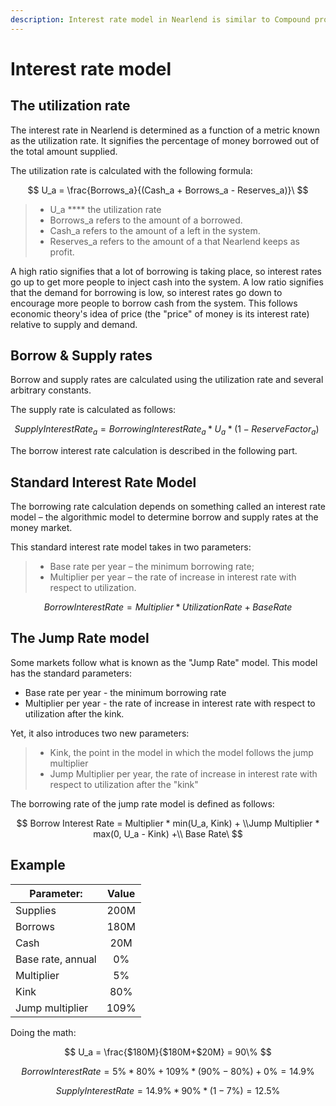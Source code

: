 ```yaml
---
description: Interest rate model in Nearlend is similar to Compound protocol.
---
```


# Interest rate model

## The utilization rate

The interest rate in Nearlend is determined as a function of a metric known as the utilization rate. It signifies the percentage of money borrowed out of the total amount supplied.

The utilization rate is calculated with the following formula:

$$
U_a = \frac{Borrows_a}{(Cash_a + Borrows_a - Reserves_a)}\
$$

> * U\_a **** the utilization rate
> * Borrows\_a refers to the amount of a borrowed.
> * Cash\_a refers to the amount of a left in the system.
> * Reserves\_a refers to the amount of a that Nearlend keeps as profit.

A high ratio signifies that a lot of borrowing is taking place, so interest rates go up to get more people to inject cash into the system. A low ratio signifies that the demand for borrowing is low, so interest rates go down to encourage more people to borrow cash from the system. This follows economic theory's idea of price (the "price" of money is its interest rate) relative to supply and demand.

## Borrow & Supply rates

Borrow and supply rates are calculated using the utilization rate and several arbitrary constants.

The supply rate is calculated as follows:

$$
Supply Interest Rate_a = Borrowing Interest Rate_a * U_a * ( 1−Reserve Factor_a )\
$$

The borrow interest rate calculation is described in the following part.

## Standard Interest Rate Model

The borrowing rate calculation depends on something called an interest rate model – the algorithmic model to determine borrow and supply rates at the money market.

This standard interest rate model takes in two parameters:&#x20;

> * Base rate per year – the minimum borrowing rate;
> * Multiplier per year – the rate of increase in interest rate with respect to utilization.

$$
Borrow Interest Rate = Multiplier * Utilization Rate + Base Rate
$$

## The Jump Rate model

Some markets follow what is known as the "Jump Rate" model. This model has the standard parameters:

* Base rate per year - the minimum borrowing rate
* Multiplier per year - the rate of increase in interest rate with respect to utilization after the kink.

Yet, it also introduces two new parameters:

> * Kink, the point in the model in which the model follows the jump multiplier
> * Jump Multiplier per year, the rate of increase in interest rate with respect to utilization after the "kink"

The borrowing rate of the jump rate model is defined as follows:

$$
Borrow Interest Rate = Multiplier * min(U_a, Kink) + \\Jump Multiplier * max(0, U_a - Kink) +\\ Base Rate\
$$

## Example

| Parameter:        | Value |
| ----------------- | :---: |
| Supplies          |  200M |
| Borrows           |  180M |
| Cash              |  20M  |
| Base rate, annual |   0%  |
| Multiplier        |   5%  |
| Kink              |  80%  |
| Jump multiplier   |  109% |

Doing the math:

$$
U_a = \frac{$180M}{$180M+$20M} = 90\%
$$

$$
BorrowInterestRate = 5\% * 80\% + 109\% * ( 90\% − 80\% ) + 0\% = 14.9\%
$$

$$
SupplyInterestRate = 14.9\% * 90\% * (1-7\%)=12.5\%
$$

